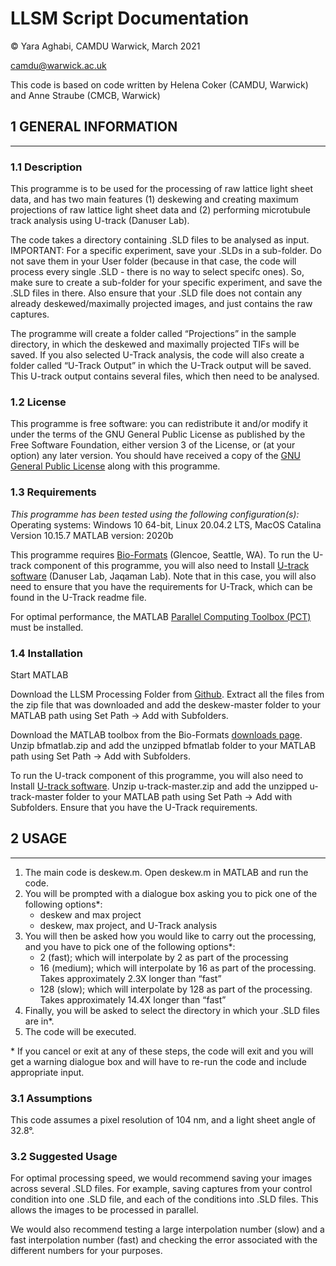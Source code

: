 # LLSM Script Documentation

© Yara Aghabi, CAMDU Warwick, March 2021

camdu@warwick.ac.uk

This code is based on code written by Helena Coker (CAMDU, Warwick) and Anne Straube (CMCB, Warwick)

## 1 GENERAL INFORMATION
______________________________________________________________________________

### 1.1 Description

This programme is to be used for the processing of raw lattice light sheet data, and has two main features (1) deskewing and creating maximum projections of raw lattice light sheet data and (2) performing microtubule track analysis using U-track (Danuser Lab).  

The code takes a directory containing .SLD files to be analysed as input.  IMPORTANT:  For a specific experiment, save your .SLDs in a sub-folder.  Do not save them in your User folder (because in that case, the code will process every single .SLD - there is no way to select specifc ones).  So, make sure to create a sub-folder for your specific experiment, and save the .SLD files in there.  Also ensure that your .SLD file does not contain any already deskewed/maximally projected images, and just contains the raw captures.  

The programme will create a folder called “Projections” in the sample directory, in which the deskewed and maximally projected TIFs will be saved.  If you also selected U-Track analysis, the code will also create a folder called “U-Track Output” in which the U-Track output will be saved.  This U-track output contains several files, which then need to be analysed.  

### 1.2 License

This programme is free software: you can redistribute it and/or modify it under the terms of the GNU General Public License as published by the Free Software Foundation, either version 3 of the License, or (at your option) any later version.  You should have received a copy of the [GNU General Public License](https://www.gnu.org/licenses/) along with this programme.  

### 1.3 Requirements 

*This programme has been tested using the following configuration(s):*
Operating systems:   Windows 10 64-bit, Linux 20.04.2 LTS,  MacOS Catalina Version 10.15.7 
MATLAB version: 2020b 

This programme requires [Bio-Formats](https://3i.my.salesforce.com/sfc/p/#f40000002czJ/a/2S0000009H2j/Kwq9n_6pZwjez.bHU4mJBbNwdI3L0JX_K3iqDuBEWJI) (Glencoe, Seattle, WA).  To run the U-track component of this programme, you will also need to Install [U-track software](https://github.com/DanuserLab/u-track) (Danuser Lab, Jaqaman Lab).  Note that in this case, you will also need to ensure that you have the requirements for U-Track, which can be found in the U-Track readme file.  

For optimal performance, the MATLAB [Parallel Computing Toolbox (PCT)](https://uk.mathworks.com/products/parallel-computing.html?requestedDomain=) must be installed.

### 1.4 Installation 

Start MATLAB 

Download the LLSM Processing Folder from [Github](https://github.com/u2056710/LLSM).  Extract all the files from the zip file that was downloaded and add the deskew-master folder to your MATLAB path using Set Path -> Add with Subfolders.  

Download the MATLAB toolbox from the Bio-Formats [downloads page](https://www.openmicroscopy.org/bio-formats/downloads/).  Unzip bfmatlab.zip and add the unzipped bfmatlab folder to your MATLAB path using Set Path -> Add with Subfolders.  

To run the U-track component of this programme, you will also need to Install [U-track software](https://github.com/DanuserLab/u-track).  Unzip u-track-master.zip and add the unzipped u-track-master folder to your MATLAB path using Set Path -> Add with Subfolders.  Ensure that you have the U-Track requirements.  




## 2 USAGE
______________________________________________________________________________

1. The main code is deskew.m.  Open deskew.m in MATLAB and run the code.  
2.  You will be prompted with a dialogue box asking you to pick one of the following options*:
	- deskew and max project 
	- deskew, max project, and U-Track analysis                   
3.  You will then be asked how you would like to carry out the processing, and you have to pick one of the following options*:
    - 2 (fast);  which will interpolate by 2 as part of the processing
    - 16 (medium); which will interpolate by 16 as part of the processing.  Takes approximately 2.3X longer than “fast”
    - 128 (slow); which will interpolate by 128 as part of the processing.  Takes approximately 14.4X longer than “fast”
4.  Finally, you will be asked to select the directory in which your .SLD files are in*.  
5.  The code will be executed.  

\* If you cancel or exit at any of these steps, the code will exit and you will get a warning dialogue box and will have to re-run the code and include appropriate input.    
 
### 3.1 Assumptions

This code assumes a pixel resolution of 104 nm, and a light sheet angle of 32.8&deg;.  

### 3.2 Suggested Usage

For optimal processing speed, we would recommend saving your images across several .SLD files.  For example, saving captures from your control condition into one .SLD file, and each of the conditions into .SLD files.  This allows the images to be processed in parallel.  

We would also recommend testing a large interpolation number (slow) and a fast interpolation number (fast) and checking the error associated with the different numbers for your purposes.   

